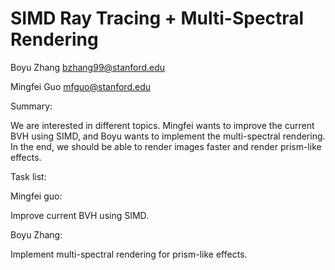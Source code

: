 # SIMD Ray Tracing + Multi-Spectral Rendering

Boyu Zhang bzhang99@stanford.edu

Mingfei Guo mfguo@stanford.edu

Summary:

We are interested in different topics. Mingfei wants to improve the current BVH using SIMD, and Boyu wants to implement the multi-spectral rendering. In the end, we should be able to render images faster and render prism-like effects.

Task list:

Mingfei guo:

Improve current BVH using SIMD.

Boyu Zhang:

Implement multi-spectral rendering for prism-like effects.
